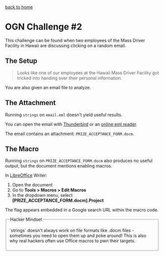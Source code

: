 [back to home](./index.html)

# OGN Challenge #2

This challenge can be found when two employees of the Mass Driver Facility in Hawaii are discussing clicking on a random email.

## The Setup

> Looks like one of our employees at the Hawaii Mass Driver Facility got tricked into handing over their personal information.

You are also given an email file to analyze.

## The Attachment

Running `strings` on `email.eml` doesn't yield useful results.

You can open the email with [Thunderbird](https://en.wikipedia.org/wiki/Mozilla_Thunderbird) or an [online eml reader](https://www.emlreader.com/).

The email contains an attachment: `PRIZE_ACCEPTANCE_FORM.docm`.

## The Macro

Running `strings` on `PRIZE_ACCEPTANCE_FORM.docm` also produces no useful output, but the document mentions enabling macros.

In [LibreOffice](https://en.wikipedia.org/wiki/LibreOffice) Writer:

1. Open the document
2. Go to **Tools > Macros > Edit Macros**
3. In the dropdown menu, select **\[PRIZE_ACCEPTANCE_FORM.docm\].Project**

The flag appears embedded in a Google search URL within the macro code.

<fieldset class="hacker-note">
  <legend>Hacker Mindset</legend>
  <p>`strings` doesn't always work on file formats like .docm files - sometimes you need to open them up and poke around! This is also why real hackers often use Office macros to pwn their targets.</p>
</fieldset>

